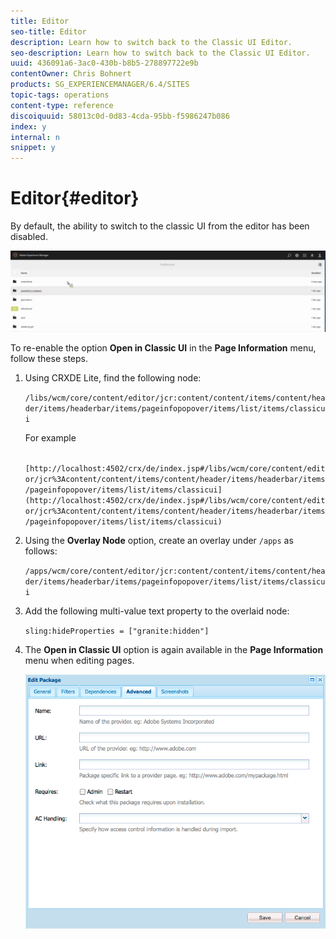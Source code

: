 ```yaml
---
title: Editor
seo-title: Editor
description: Learn how to switch back to the Classic UI Editor.
seo-description: Learn how to switch back to the Classic UI Editor.
uuid: 436091a6-3ac0-430b-b8b5-278897722e9b
contentOwner: Chris Bohnert
products: SG_EXPERIENCEMANAGER/6.4/SITES
topic-tags: operations
content-type: reference
discoiquuid: 58013c0d-0d83-4cda-95bb-f5986247b086
index: y
internal: n
snippet: y
---
```


# Editor{#editor}

By default, the ability to switch to the classic UI from the editor has been disabled.

![](assets/chlimage_1-11.png)

To re-enable the option **Open in Classic UI** in the **Page Information** menu, follow these steps.

1. Using CRXDE Lite, find the following node:

   `/libs/wcm/core/content/editor/jcr:content/content/items/content/header/items/headerbar/items/pageinfopopover/items/list/items/classicui`

   For example

   ` [http://localhost:4502/crx/de/index.jsp#/libs/wcm/core/content/editor/jcr%3Acontent/content/items/content/header/items/headerbar/items/pageinfopopover/items/list/items/classicui](http://localhost:4502/crx/de/index.jsp#/libs/wcm/core/content/editor/jcr%3Acontent/content/items/content/header/items/headerbar/items/pageinfopopover/items/list/items/classicui)`

1. Using the **Overlay Node** option, create an overlay under `/apps` as follows:

   `/apps/wcm/core/content/editor/jcr:content/content/items/content/header/items/headerbar/items/pageinfopopover/items/list/items/classicui`

1. Add the following multi-value text property to the overlaid node:

   `sling:hideProperties = ["granite:hidden"]`

1. The **Open in Classic UI** option is again available in the **Page Information** menu when editing pages.

   ![](assets/chlimage_1-12.png)

